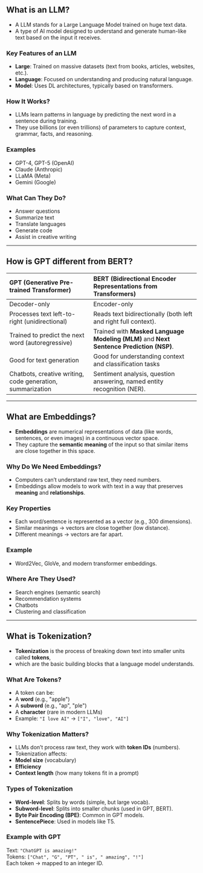 ## What is an LLM?
- A LLM stands for a Large Language Model trained on huge text data.
- A type of AI model designed to understand and generate human-like text based on the input it receives.

### Key Features of an LLM
- **Large**: Trained on massive datasets (text from books, articles, websites, etc.).
- **Language**: Focused on understanding and producing natural language.
- **Model**: Uses DL architectures, typically based on transformers.

### How It Works?
- LLMs learn patterns in language by predicting the next word in a sentence during training.
- They use billions (or even trillions) of parameters to capture context, grammar, facts, and reasoning.

### Examples
- GPT-4, GPT-5 (OpenAI)
- Claude (Anthropic)
- LLaMA (Meta)
- Gemini (Google)

### What Can They Do?
- Answer questions
- Summarize text
- Translate languages
- Generate code
- Assist in creative writing

--- 

## How is GPT different from BERT?

GPT (Generative Pre-trained Transformer) | BERT (Bidirectional Encoder Representations from Transformers)
:--- | :---   
Decoder-only | Encoder-only 
Processes text left-to-right (unidirectional) | Reads text bidirectionally (both left and right full context).
Trained to predict the next word (autoregressive) | Trained with **Masked Language Modeling (MLM)** and **Next Sentence Prediction (NSP)**.
Good for text generation | Good for understanding context and classification tasks
Chatbots, creative writing, code generation, summarization | Sentiment analysis, question answering, named entity recognition (NER).

---

## What are Embeddings? 

- **Embeddings** are numerical representations of data (like words, sentences, or even images) in a continuous vector space.
- They capture the **semantic meaning** of the input so that similar items are close together in this space.

### Why Do We Need Embeddings?
- Computers can’t understand raw text, they need numbers.
- Embeddings allow models to work with text in a way that preserves **meaning** and **relationships**.

### Key Properties
- Each word/sentence is represented as a vector (e.g., 300 dimensions).
- Similar meanings → vectors are close together (low distance).
- Different meanings → vectors are far apart.

### Example
- Word2Vec, GloVe, and modern transformer embeddings.

### Where Are They Used?
- Search engines (semantic search)
- Recommendation systems
- Chatbots
- Clustering and classification

---

## What is Tokenization?
- **Tokenization** is the process of breaking down text into smaller units called **tokens**,
- which are the basic building blocks that a language model understands.

### What Are Tokens?
- A token can be:
- A **word** (e.g., "apple")
- A **subword** (e.g., "ap", "ple")
- A **character** (rare in modern LLMs)
- Example:  `"I love AI"` → `["I", "love", "AI"]`

### Why Tokenization Matters?
- LLMs don’t process raw text, they work with **token IDs** (numbers).
- Tokenization affects:
- **Model size** (vocabulary)
- **Efficiency**
- **Context length** (how many tokens fit in a prompt)

### Types of Tokenization
- **Word-level**: Splits by words (simple, but large vocab).
- **Subword-level**: Splits into smaller chunks (used in GPT, BERT).
- **Byte Pair Encoding (BPE)**: Common in GPT models.
- **SentencePiece**: Used in models like T5.

### Example with GPT
Text: `"ChatGPT is amazing!"`  
Tokens: `["Chat", "G", "PT", " is", " amazing", "!"]`  
Each token → mapped to an integer ID.

